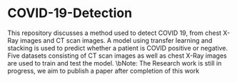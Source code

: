 # COVID-19-Detection
This repository discusses a method used to detect COVID 19, from chest X-Ray images and CT scan images.
A model using transfer learning and stacking is used to predict whether a patient is COVID positive or negative.
Five datasets consisting of CT scan images as well as chest X-Ray images are used to train and test the model.
\bNote: The Research work is still in progress, we aim to publish a paper after completion of this work
